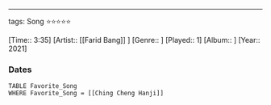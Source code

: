 ---
tags: Song ⭐⭐⭐⭐⭐ 

[Time:: 3:35]
[Artist:: [[Farid Bang]] ]
[Genre:: ]
[Played:: 1]
[Album:: ]
[Year:: 2021]
### Dates
````dataview
TABLE Favorite_Song
WHERE Favorite_Song = [[Ching Cheng Hanji]]
````